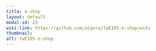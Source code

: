 ```yaml
---
title: e-shop
layout: default
modal-id: 23
wiki-link: https://github.com/aigora/twE105-e-shop/wiki
thumbnail: 
alt: twE105-e-shop
---
```

